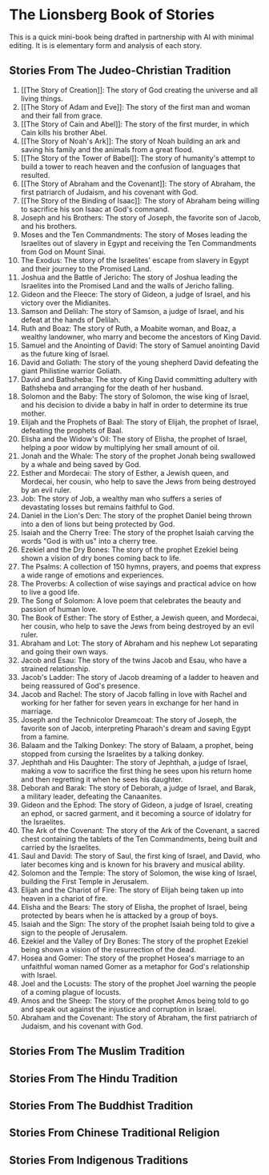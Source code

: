 # The Lionsberg Book of Stories

This is a quick mini-book being drafted in partnership with AI with minimal editing. It is is elementary form and analysis of each story. 

## Stories From The Judeo-Christian Tradition 

1.  [[The Story of Creation]]: The story of God creating the universe and all living things.
2.  [[The Story of Adam and Eve]]: The story of the first man and woman and their fall from grace.
3.  [[The Story of Cain and Abel]]: The story of the first murder, in which Cain kills his brother Abel.
4.  [[The Story of Noah's Ark]]: The story of Noah building an ark and saving his family and the animals from a great flood.  
5.  [[The Story of the Tower of Babel]]: The story of humanity's attempt to build a tower to reach heaven and the confusion of languages that resulted.
6.  [[The Story of Abraham and the Covenant]]: The story of Abraham, the first patriarch of Judaism, and his covenant with God.
7.  [[The Story of the Binding of Isaac]]: The story of Abraham being willing to sacrifice his son Isaac at God's command.
8.  Joseph and his Brothers: The story of Joseph, the favorite son of Jacob, and his brothers.
9.  Moses and the Ten Commandments: The story of Moses leading the Israelites out of slavery in Egypt and receiving the Ten Commandments from God on Mount Sinai.
10.  The Exodus: The story of the Israelites' escape from slavery in Egypt and their journey to the Promised Land.
11.  Joshua and the Battle of Jericho: The story of Joshua leading the Israelites into the Promised Land and the walls of Jericho falling.
12. Gideon and the Fleece: The story of Gideon, a judge of Israel, and his victory over the Midianites.
13.  Samson and Delilah: The story of Samson, a judge of Israel, and his defeat at the hands of Delilah.
14.  Ruth and Boaz: The story of Ruth, a Moabite woman, and Boaz, a wealthy landowner, who marry and become the ancestors of King David.
15.  Samuel and the Anointing of David: The story of Samuel anointing David as the future king of Israel.
16.  David and Goliath: The story of the young shepherd David defeating the giant Philistine warrior Goliath.
17.  David and Bathsheba: The story of King David committing adultery with Bathsheba and arranging for the death of her husband.
18.  Solomon and the Baby: The story of Solomon, the wise king of Israel, and his decision to divide a baby in half in order to determine its true mother.
19.  Elijah and the Prophets of Baal: The story of Elijah, the prophet of Israel, defeating the prophets of Baal.
20.  Elisha and the Widow's Oil: The story of Elisha, the prophet of Israel, helping a poor widow by multiplying her small amount of oil.
21.  Jonah and the Whale: The story of the prophet Jonah being swallowed by a whale and being saved by God.
22.  Esther and Mordecai: The story of Esther, a Jewish queen, and Mordecai, her cousin, who help to save the Jews from being destroyed by an evil ruler.
23. Job: The story of Job, a wealthy man who suffers a series of devastating losses but remains faithful to God. 
24. Daniel in the Lion's Den: The story of the prophet Daniel being thrown into a den of lions but being protected by God.
25.  Isaiah and the Cherry Tree: The story of the prophet Isaiah carving the words "God is with us" into a cherry tree.
26.  Ezekiel and the Dry Bones: The story of the prophet Ezekiel being shown a vision of dry bones coming back to life.
27.  The Psalms: A collection of 150 hymns, prayers, and poems that express a wide range of emotions and experiences.
28.  The Proverbs: A collection of wise sayings and practical advice on how to live a good life.
29.  The Song of Solomon: A love poem that celebrates the beauty and passion of human love.
30.  The Book of Esther: The story of Esther, a Jewish queen, and Mordecai, her cousin, who help to save the Jews from being destroyed by an evil ruler.
31. Abraham and Lot: The story of Abraham and his nephew Lot separating and going their own ways.
32.  Jacob and Esau: The story of the twins Jacob and Esau, who have a strained relationship.
33.  Jacob's Ladder: The story of Jacob dreaming of a ladder to heaven and being reassured of God's presence.
34.  Jacob and Rachel: The story of Jacob falling in love with Rachel and working for her father for seven years in exchange for her hand in marriage.
35.  Joseph and the Technicolor Dreamcoat: The story of Joseph, the favorite son of Jacob, interpreting Pharaoh's dream and saving Egypt from a famine.
36.  Balaam and the Talking Donkey: The story of Balaam, a prophet, being stopped from cursing the Israelites by a talking donkey.
37.  Jephthah and His Daughter: The story of Jephthah, a judge of Israel, making a vow to sacrifice the first thing he sees upon his return home and then regretting it when he sees his daughter.
38.  Deborah and Barak: The story of Deborah, a judge of Israel, and Barak, a military leader, defeating the Canaanites.
39.  Gideon and the Ephod: The story of Gideon, a judge of Israel, creating an ephod, or sacred garment, and it becoming a source of idolatry for the Israelites.
40.  The Ark of the Covenant: The story of the Ark of the Covenant, a sacred chest containing the tablets of the Ten Commandments, being built and carried by the Israelites.
41.  Saul and David: The story of Saul, the first king of Israel, and David, who later becomes king and is known for his bravery and musical ability.
42.  Solomon and the Temple: The story of Solomon, the wise king of Israel, building the First Temple in Jerusalem.
43.  Elijah and the Chariot of Fire: The story of Elijah being taken up into heaven in a chariot of fire.
44. Elisha and the Bears: The story of Elisha, the prophet of Israel, being protected by bears when he is attacked by a group of boys. 
45. Isaiah and the Sign: The story of the prophet Isaiah being told to give a sign to the people of Jerusalem.
46.  Ezekiel and the Valley of Dry Bones: The story of the prophet Ezekiel being shown a vision of the resurrection of the dead.
47.  Hosea and Gomer: The story of the prophet Hosea's marriage to an unfaithful woman named Gomer as a metaphor for God's relationship with Israel.
48.  Joel and the Locusts: The story of the prophet Joel warning the people of a coming plague of locusts.
49.  Amos and the Sheep: The story of the prophet Amos being told to go and speak out against the injustice and corruption in Israel.
50.  Abraham and the Covenant: The story of Abraham, the first patriarch of Judaism, and his covenant with God.



## Stories From The Muslim Tradition 


## Stories From The Hindu Tradition 


## Stories From The Buddhist Tradition 


## Stories From Chinese Traditional  Religion 


## Stories From Indigenous Traditions 



